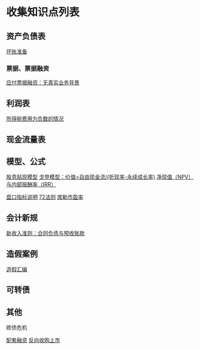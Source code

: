 # 收集知识点列表

## 资产负债表

[坏账准备](info0011-坏账准备.html)


### 票据、票据融资

[应付票据融资：无真实业务背景](info0001-应付票据融资-无真实业务背景.html)


## 利润表

[所得税费用为负数的情况](info0012-所得税费用为负数的情况.html)




## 现金流量表




## 模型、公式

[股息贴现模型]()
[戈登模型：价值=自由现金流/(折现率-永续成长率)](info0004-戈登模型.html)
[净现值（NPV）与内部报酬率（IRR）](info0007-净现值NPV与内部报酬率IRR.html)

[盘口指标说明](info0008-盘口指标说明.html)
[72法则](info0013-72法则.html)
[席勒市盈率]()


## 会计新规

[新收入准则：合同负债与预收账款](info0002-新收入准则-合同负债与预收账款.html)




## 造假案例

[造假汇编](info0003-造假汇编.html)



## 可转债


## 其他

欧债危机

[配套融资](info0009-配套融资.html)
[反向收购上市](info0010-反向收购上市.html)